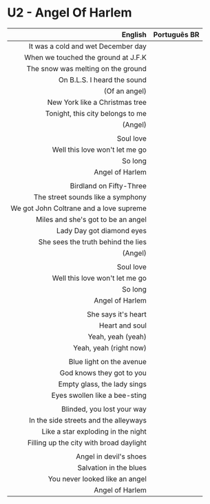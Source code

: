 # U2 - Angel Of Harlem

| English | Português BR |
|------:|:--------------------|
| It was a cold and wet December day |
| When we touched the ground at J.F.K |
| The snow was melting on the ground |
| On B.L.S. I heard the sound |
| (Of an angel) |
| New York like a Christmas tree |
| Tonight, this city belongs to me |
| (Angel) |
|  |
| Soul love |
| Well this love won't let me go |
| So long |
| Angel of Harlem |
|  |
| Birdland on Fifty-Three |
| The street sounds like a symphony |
| We got John Coltrane and a love supreme |
| Miles and she's got to be an angel |
| Lady Day got diamond eyes |
| She sees the truth behind the lies |
| (Angel) |
|  |
| Soul love |
| Well this love won't let me go |
| So long |
| Angel of Harlem |
|  |
| She says it's heart |
| Heart and soul |
| Yeah, yeah (yeah) |
| Yeah, yeah (right now) |
|  |
| Blue light on the avenue |
| God knows they got to you |
| Empty glass, the lady sings |
| Eyes swollen like a bee-sting |
|  |
| Blinded, you lost your way |
| In the side streets and the alleyways |
| Like a star exploding in the night |
| Filling up the city with broad daylight |
|  |
| Angel in devil's shoes |
| Salvation in the blues |
| You never looked like an angel |
| Angel of Harlem |